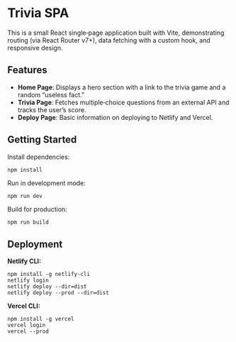 # Trivia SPA

This is a small React single‐page application built with Vite, demonstrating routing (via React Router v7+), data fetching with a custom hook, and responsive design.

## Features

* **Home Page**: Displays a hero section with a link to the trivia game and a random “useless fact.”
* **Trivia Page**: Fetches multiple‐choice questions from an external API and tracks the user’s score.
* **Deploy Page**: Basic information on deploying to Netlify and Vercel.

## Getting Started

Install dependencies:
```sh
npm install
```
Run in development mode:
```
npm run dev
```
Build for production:
```
npm run build
```

## Deployment

**Netlify CLI:**
```
npm install -g netlify-cli
netlify login
netlify deploy --dir=dist
netlify deploy --prod --dir=dist
```
**Vercel CLI:**
```
npm install -g vercel
vercel login
vercel --prod
```
